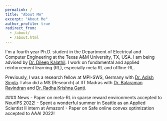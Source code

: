 ```yaml
---
permalink: /
title: "About Me"
excerpt: "About Me"
author_profile: true
redirect_from: 
  - /about/
  - /about.html
---   
```


I'm a fourth year Ph.D. student in the Department of Electrical and Computer Engineering at the Texas A&M University, TX, USA. I am being advised by [Dr. Dileep Kalathil](http://people.tamu.edu/~dileep.kalathil/). I work on fundamental and applied reinforcement learning (RL), especially meta RL and offline-RL. 

<!--- In the long run, I want to focus on using principles from the human cognition and psychology to build better reinforcement learning agents.   

Previously, I was a research fellow in the [Machine Teaching Group](https://machineteaching.mpi-sws.org/index.html) at the Max Planck Institute for Software Systems, Saarbrücken, Germany. I was advised by [Dr. Adish Singla](https://machineteaching.mpi-sws.org/adishsingla.html).

I have completed MS (Research) in Computational Science from IIT Madras, India. My advisors during MS were [Dr. Balaraman Ravindran](http://www.cse.iitm.ac.in/~ravi/) and [Dr. Radha Krishna Ganti](http://www.ee.iitm.ac.in/~rganti/). My MS thesis is titled 'On Learning Smooth Policies in Imitation Learning'. -->

Previously, I was a research fellow at MPI-SWS, Germany with [Dr. Adish Singla](https://machineteaching.mpi-sws.org/adishsingla.html). I also did a MS (Research) at IIT Madras with [Dr. Balaraman Ravindran](http://www.cse.iitm.ac.in/~ravi/) and [Dr. Radha Krishna Ganti](http://www.ee.iitm.ac.in/~rganti/). 

<!--- Aside from work, I like to run, cook, paint, and [travel](https://www.instagram.com/a.thing.of.art/) with my partner in crime (and life) [Akshat Dave](https://akshatdave.github.io/). ---!>

#### News
- Paper on meta-RL in sparse reward environments accepted to NeurIPS 2022! 
- Spent a wonderful summer in Seattle as an Applied Scientist II intern at Amazon! 
- Paper on Safe online convex optimization accepted to AAAI 2022! 


